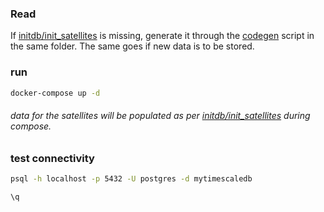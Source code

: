 ### Read

If [initdb/init_satellites](initdb/init_satellites.sql) is missing, generate it through the [codegen](initdb/codegen.py) script in the same folder. The same goes if new data is to be stored.

### run

```sh
docker-compose up -d
```
###### data for the satellites will be populated as per [initdb/init_satellites](initdb/init_satellites.sql) during compose.

### test connectivity

```sh
psql -h localhost -p 5432 -U postgres -d mytimescaledb

\q
```
